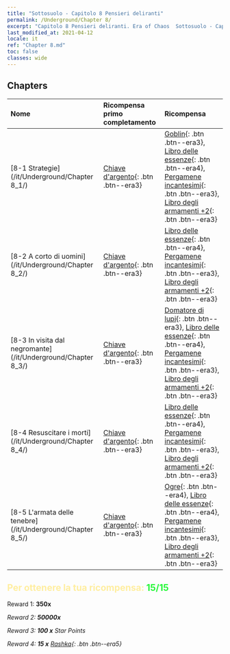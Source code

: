 ```yaml
---
title: "Sottosuolo - Capitolo 8 Pensieri deliranti"
permalink: /Underground/Chapter 8/
excerpt: "Capitolo 8 Pensieri deliranti. Era of Chaos  Sottosuolo - Capitolo 8. Pensieri deliranti"
last_modified_at: 2021-04-12
locale: it
ref: "Chapter 8.md"
toc: false
classes: wide
---
```


## Chapters

  | Nome |  Ricompensa primo completamento | Ricompensa |
  |:------------|:------------|:------------| 
  | [8-1 Strategie](/it/Underground/Chapter 8_1/) | [Chiave d'argento](/it/Items/con_693/){: .btn .btn--era3} | [Goblin](/it/Items/unt_217/){: .btn .btn--era3}, [Libro delle essenze](/it/Items/mat_39/){: .btn .btn--era4}, [Pergamene incantesimi](/it/Items/con_694/){: .btn .btn--era3}, [Libro degli armamenti +2](/it/Items/mat_32/){: .btn .btn--era3} |
  | [8-2 A corto di uomini](/it/Underground/Chapter 8_2/) | [Chiave d'argento](/it/Items/con_693/){: .btn .btn--era3} | [Libro delle essenze](/it/Items/mat_39/){: .btn .btn--era4}, [Pergamene incantesimi](/it/Items/con_694/){: .btn .btn--era3}, [Libro degli armamenti +2](/it/Items/mat_32/){: .btn .btn--era3} |
  | [8-3 In visita dal negromante](/it/Underground/Chapter 8_3/) | [Chiave d'argento](/it/Items/con_693/){: .btn .btn--era3} | [Domatore di lupi](/it/Items/unt_218/){: .btn .btn--era3}, [Libro delle essenze](/it/Items/mat_39/){: .btn .btn--era4}, [Pergamene incantesimi](/it/Items/con_694/){: .btn .btn--era3}, [Libro degli armamenti +2](/it/Items/mat_32/){: .btn .btn--era3} |
  | [8-4 Resuscitare i morti](/it/Underground/Chapter 8_4/) | [Chiave d'argento](/it/Items/con_693/){: .btn .btn--era3} | [Libro delle essenze](/it/Items/mat_39/){: .btn .btn--era4}, [Pergamene incantesimi](/it/Items/con_694/){: .btn .btn--era3}, [Libro degli armamenti +2](/it/Items/mat_32/){: .btn .btn--era3} |
  | [8-5 L'armata delle tenebre](/it/Underground/Chapter 8_5/) | [Chiave d'argento](/it/Items/con_693/){: .btn .btn--era3} | [Ogre](/it/Items/unt_220/){: .btn .btn--era4}, [Libro delle essenze](/it/Items/mat_39/){: .btn .btn--era4}, [Pergamene incantesimi](/it/Items/con_694/){: .btn .btn--era3}, [Libro degli armamenti +2](/it/Items/mat_32/){: .btn .btn--era3} |


## <span style="color: #ffeea0">Per ottenere la tua ricompensa: </span><span style="color: #27f73a">15/15</span>

 Reward 1:  **350x** <i class="fas fa-gem"/>

 Reward 2:  **50000x** <i class="fas fa-coins"/>

 Reward 3: **100 x** Star Points

 Reward 4: **15 x** [Rashka](/it/Items/her_384/){: .btn .btn--era5}

